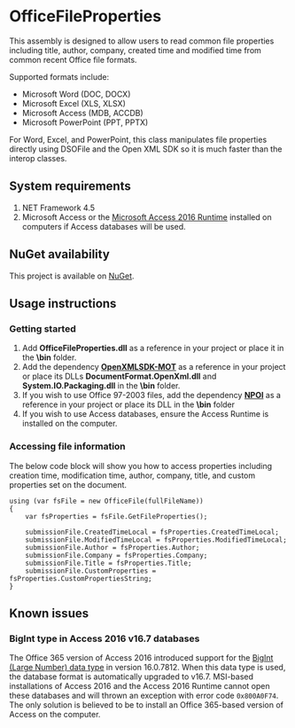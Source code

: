 # OfficeFileProperties
This assembly is designed to allow users to read common file properties including title, author, company, created time and modified time from common recent Office file formats.

Supported formats include:
* Microsoft Word (DOC, DOCX)
* Microsoft Excel (XLS, XLSX)
* Microsoft Access (MDB, ACCDB)
* Microsoft PowerPoint (PPT, PPTX)

For Word, Excel, and PowerPoint, this class manipulates file properties directly using DSOFile and the Open XML SDK so it is much faster than the interop classes.

## System requirements
1. NET Framework 4.5
2. Microsoft Access or the [Microsoft Access 2016 Runtime](https://www.microsoft.com/en-us/download/details.aspx?id=54920) installed on computers if Access databases will be used.

## NuGet availability
This project is available on [NuGet](https://www.nuget.org/packages/OfficeFileProperties/).

## Usage instructions
### Getting started
1. Add **OfficeFileProperties.dll** as a reference in your project or place it in the **\bin** folder.
2. Add the dependency [**OpenXMLSDK-MOT**](https://github.com/OfficeDev/Open-XML-SDK) as a reference in your project or place its DLLs **DocumentFormat.OpenXml.dll** and **System.IO.Packaging.dll** in the **\bin** folder.
3. If you wish to use Office 97-2003 files, add the dependency [**NPOI**](https://github.com/tonyqus/npoi) as a reference in your project or place its DLL in the **\bin** folder
4. If you wish to use Access databases, ensure the Access Runtime is installed on the computer.

### Accessing file information
The below code block will show you how to access properties including creation time, modification time, author, company, title, and custom properties set on the document.
```
using (var fsFile = new OfficeFile(fullFileName))
{
    var fsProperties = fsFile.GetFileProperties();
    
    submissionFile.CreatedTimeLocal = fsProperties.CreatedTimeLocal;
    submissionFile.ModifiedTimeLocal = fsProperties.ModifiedTimeLocal;
    submissionFile.Author = fsProperties.Author;
    submissionFile.Company = fsProperties.Company;
    submissionFile.Title = fsProperties.Title;
    submissionFile.CustomProperties = fsProperties.CustomPropertiesString;
}
```

## Known issues
### BigInt type in Access 2016 v16.7 databases
The Office 365 version of Access 2016 introduced support for the [BigInt (Large Number) data type](https://support.office.com/en-us/article/Using-the-Large-Number-data-type-5b623f6e-641d-4e97-8bdf-b77bae076f70) in version 16.0.7812. When this data type is used, the database format is automatically upgraded to v16.7. MSI-based installations of Access 2016 and the Access 2016 Runtime cannot open these databases and will thrown an exception with error code `0x800A0F74`. The only solution is believed to be to install an Office 365-based version of Access on the computer.
